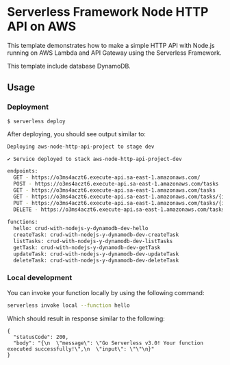 <!--
title: 'AWS Simple HTTP Endpoint example in NodeJS'
description: 'This template demonstrates how to make a simple HTTP API with Node.js running on AWS Lambda and API Gateway using the Serverless Framework.'
layout: Doc
framework: v3
platform: AWS
language: nodeJS
authorLink: 'https://github.com/serverless'
authorName: 'Serverless, inc.'
authorAvatar: 'https://avatars1.githubusercontent.com/u/13742415?s=200&v=4'
-->

# Serverless Framework Node HTTP API on AWS

This template demonstrates how to make a simple HTTP API with Node.js running on AWS Lambda and API Gateway using the Serverless Framework.

This template include database DynamoDB.

## Usage

### Deployment

```
$ serverless deploy
```

After deploying, you should see output similar to:

```bash
Deploying aws-node-http-api-project to stage dev

✔ Service deployed to stack aws-node-http-api-project-dev

endpoints:
  GET - https://o3ms4aczt6.execute-api.sa-east-1.amazonaws.com/
  POST - https://o3ms4aczt6.execute-api.sa-east-1.amazonaws.com/tasks
  GET - https://o3ms4aczt6.execute-api.sa-east-1.amazonaws.com/tasks
  GET - https://o3ms4aczt6.execute-api.sa-east-1.amazonaws.com/tasks/{id}
  PUT - https://o3ms4aczt6.execute-api.sa-east-1.amazonaws.com/tasks/{id}
  DELETE - https://o3ms4aczt6.execute-api.sa-east-1.amazonaws.com/tasks/{id}
  
functions:
  hello: crud-with-nodejs-y-dynamodb-dev-hello
  createTask: crud-with-nodejs-y-dynamodb-dev-createTask
  listTasks: crud-with-nodejs-y-dynamodb-dev-listTasks
  getTask: crud-with-nodejs-y-dynamodb-dev-getTask
  updateTask: crud-with-nodejs-y-dynamodb-dev-updateTask
  deleteTask: crud-with-nodejs-y-dynamodb-dev-deleteTask
```

### Local development

You can invoke your function locally by using the following command:

```bash
serverless invoke local --function hello
```

Which should result in response similar to the following:

```
{
  "statusCode": 200,
  "body": "{\n  \"message\": \"Go Serverless v3.0! Your function executed successfully!\",\n  \"input\": \"\"\n}"
}
```
